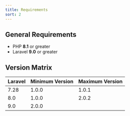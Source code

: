 ```yaml
---
title: Requirements
sort: 2
---
```


## General Requirements

-   PHP **8.1** or greater
-   Laravel **9.0** or greater

## Version Matrix

| Laravel | Minimum Version | Maximum Version |
| ------- | --------------- | --------------- |
| 7.28    | 1.0.0           | 1.0.1           |
| 8.0     | 1.0.0           | 2.0.2           |
| 9.0     | 2.0.0           |                 |
